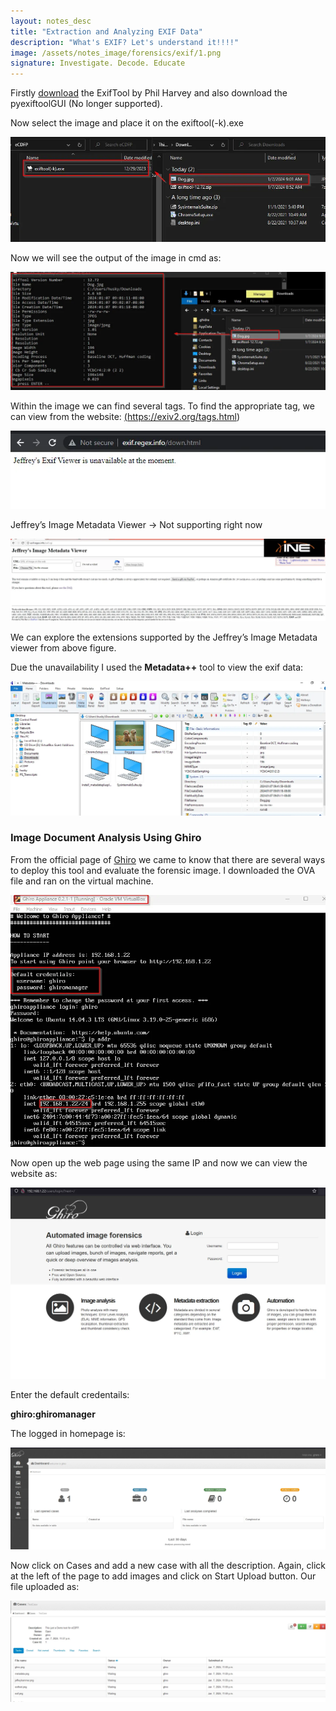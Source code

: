 ```yaml
---
layout: notes_desc
title: "Extraction and Analyzing EXIF Data"
description: "What's EXIF? Let's understand it!!!!"
image: /assets/notes_image/forensics/exif/1.png
signature: Investigate. Decode. Educate
---
```


Firstly <a href="https://exiftool.org/">download</a> the ExifTool by Phil Harvey and also download the pyexiftoolGUI (No longer supported).

Now select the image and place it on the exiftool(-k).exe 

<img class="zoomable" src="/assets/notes_image/forensics/exif/2.png" alt="image2">

Now we will see the output of the image in cmd as:

<img class="zoomable" src="/assets/notes_image/forensics/exif/3.png" alt="image3">

Within the image we can find several tags. To find the appropriate tag, we can view from the website: <a href="https://exiv2.org/tags.html">(https://exiv2.org/tags.html)</a>

<img class="zoomable" src="/assets/notes_image/forensics/exif/4.png" alt="image4">

Jeffrey’s Image Metadata Viewer → Not supporting right now

<img class="zoomable" src="/assets/notes_image/forensics/exif/5.png" alt="image5">

We can explore the extensions supported by the Jeffrey’s Image Metadata viewer from above figure.

Due the unavailability I used the **Metadata++** tool to view the exif data:

<img class="zoomable" src="/assets/notes_image/forensics/exif/6.png" alt="image6">

### Image Document Analysis Using Ghiro

 From the official page of <a href="https://www.getghiro.org/">Ghiro</a>  we came to know that there are several ways to deploy this tool and evaluate the forensic image. I downloaded the OVA file and ran on the virtual machine.
 
 <img class="zoomable" src="/assets/notes_image/forensics/exif/7.png" alt="image7">

Now open up the web page using the same IP and now we can view the website as:

 <img class="zoomable" src="/assets/notes_image/forensics/exif/8.png" alt="image8">

 Enter the default credentails:

 **ghiro:ghiromanager**

 The logged in homepage is:

  <img class="zoomable" src="/assets/notes_image/forensics/exif/9.png" alt="image9">

  Now click on Cases and add a new case with all the description. Again, click at the left of the page to add images and click on Start Upload button. Our file uploaded as:

<img class="zoomable" src="/assets/notes_image/forensics/exif/10.png" alt="image10">

